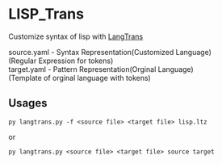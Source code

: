 # LISP_Trans
Customize syntax of lisp with [LangTrans](https://github.com/B-R-P/LangTrans)

source.yaml - Syntax Representation(Customized Language)<br>
              (Regular Expression for tokens)<br>
target.yaml - Pattern Representation(Orginal Language)<br>
              (Template of orginal language with tokens)

## Usages

```console
py langtrans.py -f <source file> <target file> lisp.ltz
```
or
<br>
```console
py langtrans.py <source file> <target file> source target
```
